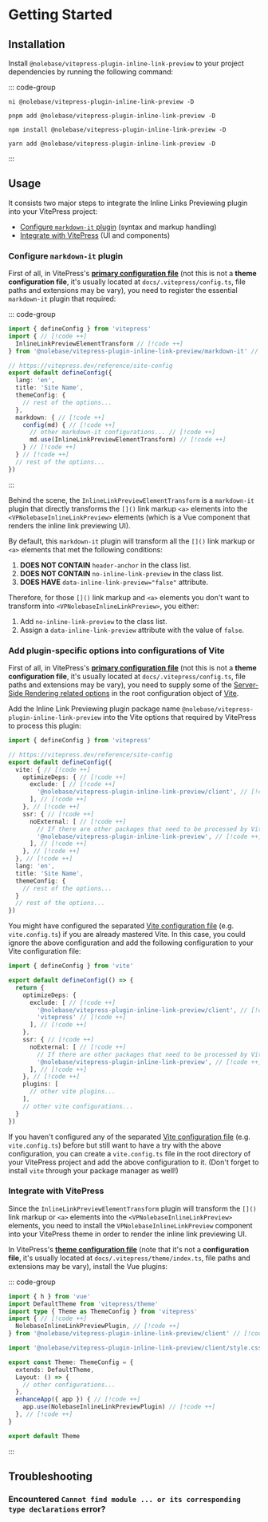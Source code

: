 # Getting Started

## Installation

Install `@nolebase/vitepress-plugin-inline-link-preview` to your project dependencies by running the following command:

::: code-group

```shell [@antfu/ni]
ni @nolebase/vitepress-plugin-inline-link-preview -D
```

```shell [pnpm]
pnpm add @nolebase/vitepress-plugin-inline-link-preview -D
```

```shell [npm]
npm install @nolebase/vitepress-plugin-inline-link-preview -D
```

```shell [yarn]
yarn add @nolebase/vitepress-plugin-inline-link-preview -D
```

:::

## Usage

It consists two major steps to integrate the Inline Links Previewing plugin into your VitePress project:

- [Configure `markdown-it` plugin](#configure-markdown-it-plugin) (syntax and markup handling)
- [Integrate with VitePress](#integrate-with-vitepress) (UI and components)

### Configure `markdown-it` plugin

First of all, in VitePress's [**primary configuration file**](https://vitepress.dev/reference/site-config#config-resolution) (not this is not a **theme configuration file**, it's usually located at `docs/.vitepress/config.ts`, file paths and extensions may be vary), you need to register the essential `markdown-it` plugin that required:

<!--@include: @/pages/en/snippets/details-colored-diff.md-->

<!--@include: @/pages/en/snippets/configure-tsconfig.md-->

::: code-group

```typescript twoslash
import { defineConfig } from 'vitepress'
import { // [!code ++]
  InlineLinkPreviewElementTransform // [!code ++]
} from '@nolebase/vitepress-plugin-inline-link-preview/markdown-it' // [!code ++]

// https://vitepress.dev/reference/site-config
export default defineConfig({
  lang: 'en',
  title: 'Site Name',
  themeConfig: {
    // rest of the options...
  },
  markdown: { // [!code ++]
    config(md) { // [!code ++]
      // other markdown-it configurations... // [!code ++]
      md.use(InlineLinkPreviewElementTransform) // [!code ++]
    } // [!code ++]
  } // [!code ++]
  // rest of the options...
})
```

:::

Behind the scene, the `InlineLinkPreviewElementTransform` is a `markdown-it` plugin that directly transforms the `[]()` link markup `<a>` elements into the `<VPNolebaseInlineLinkPreview>` elements (which is a Vue component that renders the inline link previewing UI).

By default, this `markdown-it` plugin will transform all the `[]()` link markup or `<a>` elements that met the following conditions:

1. **DOES NOT CONTAIN** `header-anchor` in the class list.
2. **DOES NOT CONTAIN** `no-inline-link-preview` in the class list.
3. **DOES HAVE** `data-inline-link-preview="false"` attribute.

Therefore, for those `[]()` link markup and `<a>` elements you don't want to transform into `<VPNolebaseInlineLinkPreview>`, you either:

1. Add `no-inline-link-preview` to the class list.
2. Assign a `data-inline-link-preview` attribute with the value of `false`.

### Add plugin-specific options into configurations of Vite

First of all, in VitePress's [**primary configuration file**](https://vitepress.dev/reference/site-config#config-resolution) (not this is not a **theme configuration file**, it's usually located at `docs/.vitepress/config.ts`, file paths and extensions may be vary), you need to supply some of the [Server-Side Rendering related options](https://vitejs.dev/guide/ssr.html#ssr-externals) in the root configuration object of [Vite](https://vitejs.dev).

Add the Inline Link Previewing plugin package name `@nolebase/vitepress-plugin-inline-link-preview` into the Vite options that required by VitePress to process this plugin:

<!--@include: @/pages/en/snippets/details-colored-diff.md-->

<!--@include: @/pages/en/snippets/configure-tsconfig.md-->

```typescript twoslash
import { defineConfig } from 'vitepress'

// https://vitepress.dev/reference/site-config
export default defineConfig({
  vite: { // [!code ++]
    optimizeDeps: { // [!code ++]
      exclude: [ // [!code ++]
        '@nolebase/vitepress-plugin-inline-link-preview/client', // [!code ++]
      ], // [!code ++]
    }, // [!code ++]
    ssr: { // [!code ++]
      noExternal: [ // [!code ++]
        // If there are other packages that need to be processed by Vite, you can add them here. // [!code hl]
        '@nolebase/vitepress-plugin-inline-link-preview', // [!code ++]
      ], // [!code ++]
    }, // [!code ++]
  }, // [!code ++]
  lang: 'en',
  title: 'Site Name',
  themeConfig: {
    // rest of the options...
  }
  // rest of the options...
})
```

You might have configured the separated [Vite configuration file](https://vitejs.dev/config/) (e.g. `vite.config.ts`) if you are already mastered Vite. In this case, you could ignore the above configuration and add the following configuration to your Vite configuration file:

<!--@include: @/pages/en/snippets/details-colored-diff.md-->

<!--@include: @/pages/en/snippets/configure-tsconfig.md-->

```typescript twoslash
import { defineConfig } from 'vite'

export default defineConfig(() => {
  return {
    optimizeDeps: {
      exclude: [ // [!code ++]
        '@nolebase/vitepress-plugin-inline-link-preview/client', // [!code ++]
        'vitepress' // [!code ++]
      ], // [!code ++]
    },
    ssr: { // [!code ++]
      noExternal: [ // [!code ++]
        // If there are other packages that need to be processed by Vite, you can add them here. // [!code hl]
        '@nolebase/vitepress-plugin-inline-link-preview', // [!code ++]
      ], // [!code ++]
    }, // [!code ++]
    plugins: [
      // other vite plugins...
    ],
    // other vite configurations...
  }
})
```

If you haven't configured any of the separated [Vite configuration file](https://vitejs.dev/config/) (e.g. `vite.config.ts`) before but still want to have a try with the above configuration, you can create a `vite.config.ts` file in the root directory of your VitePress project and add the above configuration to it. (Don't forget to install `vite` through your package manager as well!)

### Integrate with VitePress

Since the `InlineLinkPreviewElementTransform` plugin will transform the `[]()` link markup or `<a>` elements into the `<VPNolebaseInlineLinkPreview>` elements, you need to install the `VPNolebaseInlineLinkPreview` component into your VitePress theme in order to render the inline link previewing UI.

In VitePress's [**theme configuration file**](https://vitepress.dev/reference/default-theme-config#default-theme-config) (note that it's not a **configuration file**, it's usually located at `docs/.vitepress/theme/index.ts`, file paths and extensions may be vary), install the Vue plugins:

<!--@include: @/pages/en/snippets/details-colored-diff.md-->

<!--@include: @/pages/en/snippets/configure-tsconfig.md-->

::: code-group

```typescript twoslash [.vitepress/theme/index.ts]
import { h } from 'vue'
import DefaultTheme from 'vitepress/theme'
import type { Theme as ThemeConfig } from 'vitepress'
import { // [!code ++]
  NolebaseInlineLinkPreviewPlugin, // [!code ++]
} from '@nolebase/vitepress-plugin-inline-link-preview/client' // [!code ++]

import '@nolebase/vitepress-plugin-inline-link-preview/client/style.css' // [!code ++]

export const Theme: ThemeConfig = {
  extends: DefaultTheme,
  Layout: () => {
    // other configurations...
  },
  enhanceApp({ app }) { // [!code ++]
    app.use(NolebaseInlineLinkPreviewPlugin) // [!code ++]
  }, // [!code ++]
}

export default Theme
```

:::

## Troubleshooting

### Encountered `Cannot find module ... or its corresponding type declarations` error?

<!--@include: @/pages/en/snippets/troubleshooting-cannot-find-module.md-->
